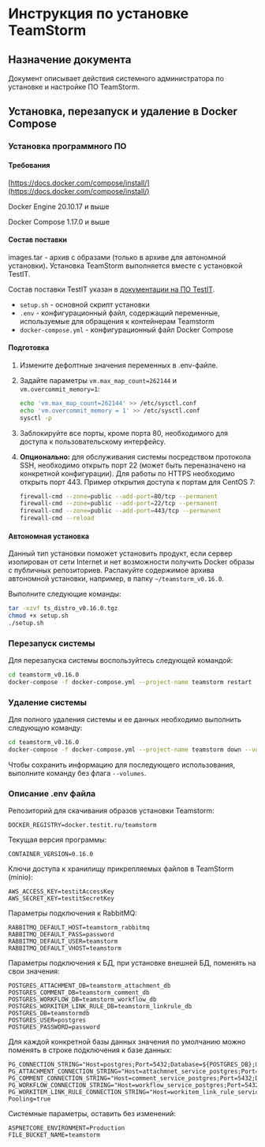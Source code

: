 # Инструкция по установке  TeamStorm

## Назначение документа

Документ описывает действия системного администратора по установке и настройке ПО TeamStorm.

## Установка, перезапуск и удаление в Docker Compose

### **Установка программного ПО**

#### **Требования**

​[https://docs.docker.com/compose/install/](https://docs.docker.com/compose/install/)​

Docker Engine 20.10.17 и выше

Docker Compose 1.17.0 и выше

#### **Состав поставки**

images.tar - архив с образами (только в архиве для автономной установки)**.** Установка TeamStorm выполняется вместе с установкой TestIT.

Состав поставки TestIT указан в [документации на ПО TestIT](https://docs.testit.software/installation-guide/ustanovka-perezapusk-i-udalenie-v-docker-compose#sostav-postavki).

* `setup.sh` - основной скрипт установки
* `.env` - конфигурационный файл, содержащий переменные, используемые для обращения к контейнерам Teamstorm
* `docker-compose.yml` - конфигурационный файл Docker Compose

#### **Подготовка**

1. Измените дефолтные значения переменных в .env-файле.
2.  Задайте параметры `vm.max_map_count=262144` и `vm.overcommit_memory=1`:

    ```bash
    echo 'vm.max_map_count=262144' >> /etc/sysctl.conf
    echo 'vm.overcommit_memory = 1' >> /etc/sysctl.conf
    sysctl -p
    ```
3. Заблокируйте все порты, кроме порта 80, необходимого для доступа к пользовательскому интерфейсу.
4.  **Опционально:** для обслуживания системы посредством протокола SSH, необходимо открыть порт 22 (может быть переназначено на конкретной конфигурации). Для работы по HTTPS необходимо открыть порт 443. Пример открытия доступа к портам для CentOS 7:

    ```bash
    firewall-cmd --zone=public --add-port=80/tcp --permanent
    firewall-cmd --zone=public --add-port=22/tcp --permanent
    firewall-cmd --zone=public --add-port=443/tcp --permanent
    firewall-cmd --reload
    ```

#### **Автономная установка**

Данный тип установки поможет установить продукт, если сервер изолирован от сети Internet и нет возможности получить Docker образы с публичных репозиториев. Распакуйте содержимое архива автономной установки, например, в папку `~/teamstorm_v0.16.0`.

Выполните следующие команды:

```bash
tar -xzvf ts_distro_v0.16.0.tgz
chmod +x setup.sh
./setup.sh
```

### **Перезапуск системы**

Для перезапуска системы воспользуйтесь следующей командой:

```bash
cd teamstorm_v0.16.0
docker-compose -f docker-compose.yml --project-name teamstorm restart --timeout 120
```

### Удаление системы

Для полного удаления системы и ее данных необходимо выполнить следующую команду:

```bash
cd teamstorm_v0.16.0
docker-compose -f docker-compose.yml --project-name teamstorm down --volumes --timeout 120
```

Чтобы сохранить информацию для последующего использования, выполните команду без флага `--volumes`.

### Описание .env файла

Репозиторий для скачивания образов установки Teamstorm:

```
DOCKER_REGISTRY=docker.testit.ru/teamstorm
```

Текущая версия программы:

```
CONTAINER_VERSION=0.16.0
```

Ключи доступа к хранилищу прикрепляемых файлов в TeamStorm (minio):

```
AWS_ACCESS_KEY=testitAccessKey
AWS_SECRET_KEY=testitSecretKey
```

Параметры подключения к RabbitMQ:

```
RABBITMQ_DEFAULT_HOST=teamstorm_rabbitmq
RABBITMQ_DEFAULT_PASS=password
RABBITMQ_DEFAULT_USER=teamstorm
RABBITMQ_DEFAULT_VHOST=teamstorm
```

Параметры подключения к БД, при установке внешней БД, поменять на свои значения:

```
POSTGRES_ATTACHMENT_DB=teamstorm_attachment_db
POSTGRES_COMMENT_DB=teamstorm_comment_db
POSTGRES_WORKFLOW_DB=teamstorm_workflow_db
POSTGRES_WORKITEM_LINK_RULE_DB=teamstorm_linkrule_db
POSTGRES_DB=teamstormdb
POSTGRES_USER=postgres
POSTGRES_PASSWORD=password
```

Для каждой конкретной базы данных значения по умолчанию можно поменять в строке подключения к базе данных:

```
PG_CONNECTION_STRING="Host=postgres;Port=5432;Database=${POSTGRES_DB};Username=${POSTGRES_USER};Password=${POSTGRES_PASSWORD};Pooling=true"
PG_ATTACHMENT_CONNECTION_STRING="Host=attachmnet_service_postgres;Port=5432;Database=${POSTGRES_ATTACHMENT_DB};Username=${POSTGRES_USER};Password=${POSTGRES_PASSWORD};"
PG_COMMENT_CONNECTION_STRING="Host=comment_service_postgres;Port=5432;Database=${POSTGRES_COMMENT_DB};Username=${POSTGRES_USER};Password=${POSTGRES_PASSWORD};"
PG_WORKFLOW_CONNECTION_STRING="Host=workflow_service_postgres;Port=5432;Database=${POSTGRES_WORKFLOW_DB};Username=${POSTGRES_USER};Password=${POSTGRES_PASSWORD};"
PG_WORKITEM_LINK_RULE_CONNECTION_STRING="Host=workitem_link_rule_service_postgres;Port=5432;Database=${POSTGRES_WORKITEM_LINK_RULE_DB};Username=${POSTGRES_USER};Password=${POSTGRES_PASSWORD};"
Pooling=true
```

Системные параметры, оставить без изменений:

```
ASPNETCORE_ENVIRONMENT=Production
FILE_BUCKET_NAME=teamstorm
```

